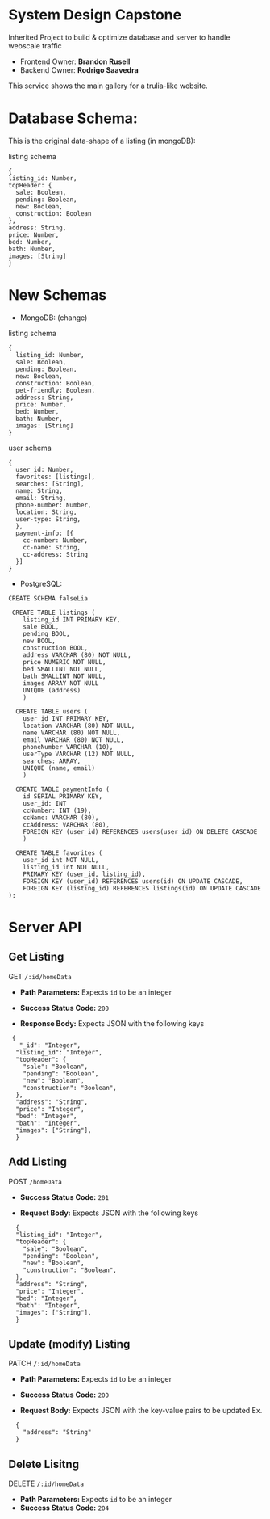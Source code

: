 # System Design Capstone

Inherited Project to build & optimize database and server to handle webscale traffic

- Frontend Owner: **Brandon Rusell**
- Backend Owner: **Rodrigo Saavedra**

This service shows the main gallery for a trulia-like website.

# Database Schema:

This is the original data-shape of a listing (in mongoDB):

listing schema
  ```
  {
  listing_id: Number,
  topHeader: {
    sale: Boolean,
    pending: Boolean,
    new: Boolean,
    construction: Boolean
  },
  address: String,
  price: Number,
  bed: Number,
  bath: Number,
  images: [String]
  }
  ```
# New Schemas

- MongoDB: (change)

listing schema
```
{
  listing_id: Number,
  sale: Boolean,
  pending: Boolean,
  new: Boolean,
  construction: Boolean,
  pet-friendly: Boolean,
  address: String,
  price: Number,
  bed: Number,
  bath: Number,
  images: [String]
}
```
user schema
```
{
  user_id: Number,
  favorites: [listings],
  searches: [String],
  name: String,
  email: String,
  phone-number: Number,
  location: String,
  user-type: String,
  },
  payment-info: [{
    cc-number: Number,
    cc-name: String,
    cc-address: String
  }]
}
```
- PostgreSQL:

```
CREATE SCHEMA falseLia

 CREATE TABLE listings (
    listing_id INT PRIMARY KEY,
    sale BOOL,
    pending BOOL,
    new BOOL,
    construction BOOL,
    address VARCHAR (80) NOT NULL,
    price NUMERIC NOT NULL,
    bed SMALLINT NOT NULL,
    bath SMALLINT NOT NULL,
    images ARRAY NOT NULL
    UNIQUE (address)
    )

  CREATE TABLE users (
    user_id INT PRIMARY KEY,
    location VARCHAR (80) NOT NULL,
    name VARCHAR (80) NOT NULL,
    email VARCHAR (80) NOT NULL,
    phoneNumber VARCHAR (10),
    userType VARCHAR (12) NOT NULL,
    searches: ARRAY,
    UNIQUE (name, email)
    )

  CREATE TABLE paymentInfo (
    id SERIAL PRIMARY KEY,
    user_id: INT
    ccNumber: INT (19),
    ccName: VARCHAR (80),
    ccAddress: VARCHAR (80),
    FOREIGN KEY (user_id) REFERENCES users(user_id) ON DELETE CASCADE
    )

  CREATE TABLE favorites (
    user_id int NOT NULL,
    listing_id int NOT NULL,
    PRIMARY KEY (user_id, listing_id),
    FOREIGN KEY (user_id) REFERENCES users(id) ON UPDATE CASCADE,
    FOREIGN KEY (listing_id) REFERENCES listings(id) ON UPDATE CASCADE
);

```

# Server API

## Get Listing

GET `/:id/homeData`
- **Path Parameters:** Expects `id` to be an integer
- **Success Status Code:** `200`

- **Response Body:** Expects JSON with the following keys

```
 {
   "_id": "Integer",
  "listing_id": "Integer",
  "topHeader": {
    "sale": "Boolean",
    "pending": "Boolean",
    "new": "Boolean",
    "construction": "Boolean",
  },
  "address": "String",
  "price": "Integer",
  "bed": "Integer",
  "bath": "Integer",
  "images": ["String"],
  }
```
## Add Listing

POST `/homeData`
- **Success Status Code:** `201`

- **Request Body:** Expects JSON with the following keys
```
  {
  "listing_id": "Integer",
  "topHeader": {
    "sale": "Boolean",
    "pending": "Boolean",
    "new": "Boolean",
    "construction": "Boolean",
  },
  "address": "String",
  "price": "Integer",
  "bed": "Integer",
  "bath": "Integer",
  "images": ["String"],
  }
```
## Update (modify) Listing

PATCH `/:id/homeData`
- **Path Parameters:** Expects `id` to be an integer
- **Success Status Code:** `200`

- **Request Body:** Expects JSON with the key-value pairs to be updated
Ex.
```
  {
    "address": "String"
  }
```
## Delete Lisitng

DELETE `/:id/homeData`
- **Path Parameters:** Expects `id` to be an integer
- **Success Status Code:** `204`
